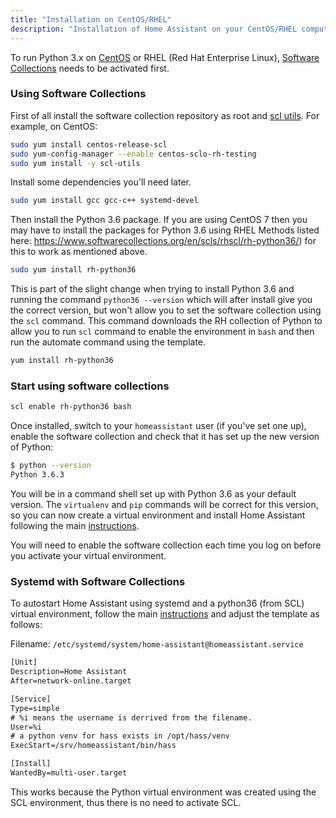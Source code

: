 ```yaml
---
title: "Installation on CentOS/RHEL"
description: "Installation of Home Assistant on your CentOS/RHEL computer."
---
```


To run Python 3.x on [CentOS](https://www.centos.org/) or RHEL (Red Hat Enterprise Linux), [Software Collections](https://www.softwarecollections.org/en/scls/rhscl/rh-python36/) needs to be activated first.

### Using Software Collections

First of all install the software collection repository as root and [scl utils](https://access.redhat.com/documentation/en-US/Red_Hat_Developer_Toolset/1/html-single/Software_Collections_Guide/). For example, on CentOS:

```bash
sudo yum install centos-release-scl
sudo yum-config-manager --enable centos-sclo-rh-testing
sudo yum install -y scl-utils
```

Install some dependencies you'll need later.

```bash
sudo yum install gcc gcc-c++ systemd-devel
```

Then install the Python 3.6 package. If you are using CentOS 7 then you may have to install the packages for Python 3.6 using RHEL Methods listed here: https://www.softwarecollections.org/en/scls/rhscl/rh-python36/) for this to work as mentioned above.

```bash
sudo yum install rh-python36
```

This is part of the slight change when trying to install Python 3.6 and running the command `python36 --version` which will after install give you the correct version, but won't allow you to set the software collection using the `scl` command. This command downloads the RH collection of Python to allow you to run `scl` command to enable the environment in `bash` and then run the automate command using the template.

```bash
yum install rh-python36
```

### Start using software collections

```bash
scl enable rh-python36 bash
```

Once installed, switch to your `homeassistant` user (if you've set one up), enable the software collection and check that it has set up the new version of Python:

```bash
$ python --version
Python 3.6.3
```

You will be in a command shell set up with Python 3.6 as your default version. The `virtualenv` and `pip` commands will be correct for this version, so you can now create a virtual environment and install Home Assistant following the main [instructions](/docs/installation/virtualenv/#step-4-set-up-the-virtualenv).

You will need to enable the software collection each time you log on before you activate your virtual environment.

### Systemd with Software Collections

To autostart Home Assistant using systemd and a python36 (from SCL) virtual environment, follow the main [instructions](/docs/autostart/systemd/) and adjust the template as follows:

Filename: `/etc/systemd/system/home-assistant@homeassistant.service`
```txt
[Unit]
Description=Home Assistant
After=network-online.target

[Service]
Type=simple
# %i means the username is derrived from the filename.
User=%i
# a python venv for hass exists in /opt/hass/venv
ExecStart=/srv/homeassistant/bin/hass

[Install]
WantedBy=multi-user.target
```

This works because the Python virtual environment was created using the SCL environment, thus there is no need to activate SCL.
